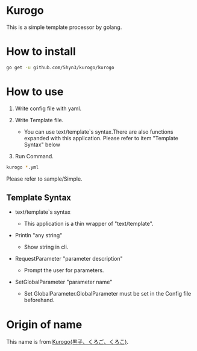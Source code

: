 # Kurogo
This is a simple template processor by golang.

# How to install
```bash
go get -u github.com/5hyn3/kurogo/kurogo
```


# How to use

1. Write config file with yaml.

2. Write Template file.
    - You can use text/template`s syntax.There are also functions expanded with this application.
Please refer to item "Template Syntax" below

3. Run Command.
```bash
kurogo *.yml
```

Please refer to sample/Simple.

## Template Syntax
- text/template`s syntax
  - This application is a thin wrapper of "text/template".

- Println "any string"
  - Show string in cli.

- RequestParameter "parameter description"
  - Prompt the user for parameters.

- SetGlobalParameter "parameter name"
  - Set GlobalParameter.GlobalParameter must be set in the Config file beforehand.

# Origin of name
This name is from [Kurogo(黒子、くろご、くろこ)](https://en.wikipedia.org/wiki/Kurogo).
